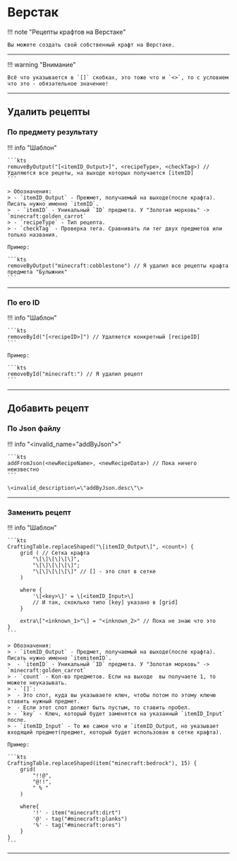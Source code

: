 # Верстак

!!! note "Рецепты крафтов на Верстаке"
	
	Вы можете создать свой собственный крафт на Верстаке.

---

!!! warning "Внимание"

	Всё что указывается в `[]` скобках, это тоже что и `<>`, то с условием что это - обязательное значение!

---

## Удалить рецепты

### По предмету результату

!!! info "Шаблон"
	
	```kts
	remuveByOutput("[<itemID_Output>]", <recipeType>, <checkTag>) // Удаляются все рецеты, на выходе которых получается [itemID]
	```

	> Обозначения:
	> - `itemID_Output` - Прежмет, получаемый на выходе(после крафта). Писать нужно именно `itemID`.
	>  - `itemID` - Уникальный `ID` предмета. У "Золотая морковь" -> `minecraft:golden_carrot`
	> - `recipeType` - Тип рецепта.
	> - `checkTag` - Проверка тега. Сравнивать ли тег двух предметов или только названия.

	Пример:

	```kts
	removeByOutput("minecraft:cobblestone") // Я удалил все рецепты крафта предмета "Булыжник"
	```

---

### По его ID

!!! info "Шаблон"

	```kts
	removeById("[<recipeID>]") // Удаляется конкретный [recipeID]
	```

	Пример:

	```kts
	removeById("minecraft:") // Я удалил рецепт 
	```

---

## Добавить рецепт

### По Json файлу

!!! info "\<invalid_name\=\"addByJson\"\>"

	```kts
	addFromJson(<newRecipeName>, <newRecipeData>) // Пока ничего неизвестно
	```

	\<invalid_description\=\"addByJson.desc\"\>

---

### Заменить рецепт

!!! info "Шаблон"

	```kts
	CraftingTable.replaceShaped("\[itemID_Output\]", <count>) {
		grid ( // Сетка крафта
			"\[\]\[\]\[\]",
			"\[\]\[\]\[\]";
			"\[\]\[\]\[\]" // [] - это слот в сетке
		)

		where {
			'\[<key>\]' = \[<itemID_Input>\]
			// И так, скоклько типо [key] указано в [grid] 
		}

		extra\["<inknown_1>"\] = "<inknown_2>" // Пока не знаю что это
	}
	```

	> Обозначения:
	> - `itemID_Output` - Предмет, получаемый на выходе(после крафта). Писать нужно именно `itemitemID`.
	>  - `itemID` - Уникальный `ID` предмета. У "Золотая морковь" -> `minecraft:golden_carrot`
	> - `count` - Кол-во предметов. Если на выходе  вы получаете 1, то можете неуказывать.
	> - `[]`:
	>  - Это слот, куда вы указываете ключ, чтобы потом по этому ключю ставить нужный предмет.
	>  - Если этот слот должет быть пустым, то ставить пробел.
	> - `key` - Ключ, который будет заменятся на указанный `itemID_Input` после.
	> - `itemID_Input` - То же самое что и `itemID_Output, но указывает входящий предмет(предмет, который будет использован в сетке крафта).

	Пример:

	```kts
	CraftingTable.replaceShaped(item("minecraft:bedrock"), 15) {
		grid(
			"!!@",
			"@!!",
			" % "
		)

		where{
			'!' - item("minecraft:dirt")
			'@' - tag("#minecraft:planks")
			'%' - tag("#minecraft:ores")
		}
	}
	```

---